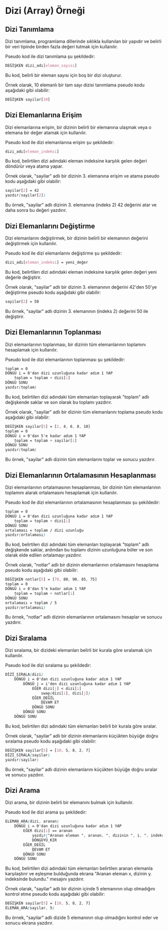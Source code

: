 # Dizi (Array) Örneği

## Dizi Tanımlama
Dizi tanımlama, programlama dillerinde sıklıkla kullanılan bir yapıdır ve belirli bir veri tipinde birden fazla değeri tutmak için kullanılır.

Pseudo kod ile dizi tanımlama şu şekildedir:
```css
DEĞİŞKEN dizi_adı[eleman_sayısı]
```

Bu kod, belirli bir eleman sayısı için boş bir dizi oluşturur.

Örnek olarak, 10 elemanlı bir tam sayı dizisi tanımlama pseudo kodu aşağıdaki gibi olabilir:

```css
DEĞİŞKEN sayilar[10]
```


## Dizi Elemanlarına Erişim

Dizi elemanlarına erişim, bir dizinin belirli bir elemanına ulaşmak veya o elemana bir değer atamak için kullanılır.

Pseudo kod ile dizi elemanlarına erişim şu şekildedir:

```css
dizi_adı[eleman_indeksi]
```

Bu kod, belirtilen dizi adındaki eleman indeksine karşılık gelen değeri döndürür veya atama yapar.

Örnek olarak, "sayilar" adlı bir dizinin 3. elemanına erişim ve atama pseudo kodu aşağıdaki gibi olabilir:

```css
sayilar[2] = 42
yazdır(sayilar[2])
```

Bu örnek, "sayilar" adlı dizinin 3. elemanına (indeks 2) 42 değerini atar ve daha sonra bu değeri yazdırır.


## Dizi Elemanlarını Değiştirme

Dizi elemanlarını değiştirmek, bir dizinin belirli bir elemanının değerini değiştirmek için kullanılır.

Pseudo kod ile dizi elemanlarını değiştirme şu şekildedir:

```css
dizi_adı[eleman_indeksi] = yeni_değer
```

Bu kod, belirtilen dizi adındaki eleman indeksine karşılık gelen değeri yeni değerle değiştirir.

Örnek olarak, "sayilar" adlı bir dizinin 3. elemanının değerini 42'den 50'ye değiştirme pseudo kodu aşağıdaki gibi olabilir:

```css
sayilar[2] = 50
```

Bu örnek, "sayilar" adlı dizinin 3. elemanının (indeks 2) değerini 50 ile değiştirir.


## Dizi Elemanlarının Toplanması

Dizi elemanlarının toplanması, bir dizinin tüm elemanlarının toplamını hesaplamak için kullanılır.

Pseudo kod ile dizi elemanlarının toplanması şu şekildedir:

```css
toplam = 0
DÖNGÜ i = 0'dan dizi uzunluğuna kadar adım 1 YAP
    toplam = toplam + dizi[i]
DÖNGÜ SONU
yazdır(toplam)
```

Bu kod, belirtilen dizi adındaki tüm elemanları toplayarak "toplam" adlı değişkende saklar ve son olarak bu toplamı yazdırır.

Örnek olarak, "sayilar" adlı bir dizinin tüm elemanlarını toplama pseudo kodu aşağıdaki gibi olabilir:

```css
DEĞİŞKEN sayilar[5] = [2, 4, 6, 8, 10]
toplam = 0
DÖNGÜ i = 0'dan 5'e kadar adım 1 YAP
    toplam = toplam + sayilar[i]
DÖNGÜ SONU
yazdır(toplam)
```

Bu örnek, "sayilar" adlı dizinin tüm elemanlarını toplar ve sonucu yazdırır.

## Dizi Elemanlarının Ortalamasının Hesaplanması

Dizi elemanlarının ortalamasının hesaplanması, bir dizinin tüm elemanlarının toplamını alarak ortalamasını hesaplamak için kullanılır.

Pseudo kod ile dizi elemanlarının ortalamasının hesaplanması şu şekildedir:

```css
toplam = 0
DÖNGÜ i = 0'dan dizi uzunluğuna kadar adım 1 YAP
    toplam = toplam + dizi[i]
DÖNGÜ SONU
ortalaması = toplam / dizi uzunluğu
yazdır(ortalaması)
```

Bu kod, belirtilen dizi adındaki tüm elemanları toplayarak "toplam" adlı değişkende saklar, ardından bu toplamı dizinin uzunluğuna böler ve son olarak elde edilen ortalamayı yazdırır.

Örnek olarak, "notlar" adlı bir dizinin elemanlarının ortalamasını hesaplama pseudo kodu aşağıdaki gibi olabilir:

```css
DEĞİŞKEN notlar[5] = [70, 80, 90, 85, 75]
toplam = 0
DÖNGÜ i = 0'dan 5'e kadar adım 1 YAP
    toplam = toplam + notlar[i]
DÖNGÜ SONU
ortalaması = toplam / 5
yazdır(ortalaması)
```

Bu örnek, "notlar" adlı dizinin elemanlarının ortalamasını hesaplar ve sonucu yazdırır.

## Dizi Sıralama

Dizi sıralama, bir dizideki elemanları belirli bir kurala göre sıralamak için kullanılır.

Pseudo kod ile dizi sıralama şu şekildedir:

```css
DİZİ_SIRALA(dizi)
    DÖNGÜ i = 0'dan dizi uzunluğuna kadar adım 1 YAP
        DÖNGÜ j = i'den dizi uzunluğuna kadar adım 1 YAP
            EĞER dizi[j] < dizi[i] 
                swap(dizi[i], dizi[j])
            EĞER_DEĞİL 
                DEVAM ET
            DÖNGÜ SONU
        DÖNGÜ SONU
    DÖNGÜ SONU
```

Bu kod, belirtilen dizi adındaki tüm elemanları belirli bir kurala göre sıralar.

Örnek olarak, "sayilar" adlı bir dizinin elemanlarını küçükten büyüğe doğru sıralama pseudo kodu aşağıdaki gibi olabilir:

```css
DEĞİŞKEN sayilar[5] = [10, 5, 8, 2, 7]
DİZİ_SIRALA(sayilar)
yazdır(sayilar)
```

Bu örnek, "sayilar" adlı dizinin elemanlarını küçükten büyüğe doğru sıralar ve sonucu yazdırır.

## Dizi Arama

Dizi arama, bir dizinin belirli bir elemanını bulmak için kullanılır.

Pseudo kod ile dizi arama şu şekildedir:

```css
ELEMAN_ARA(dizi, aranan)
    DÖNGÜ i = 0'dan dizi uzunluğuna kadar adım 1 YAP
        EĞER dizi[i] == aranan 
            yazdır("Aranan eleman ", aranan, ", dizinin ", i, ". indeksinde bulundu.")
            DÖNGÜYÜ_KIR
        EĞER_DEĞİL 
            DEVAM ET
        DÖNGÜ SONU
    DÖNGÜ SONU
```

Bu kod, belirtilen dizi adındaki tüm elemanları belirtilen aranan elemanla karşılaştırır ve eşleşme bulduğunda ekrana "Aranan eleman x, dizinin y. indeksinde bulundu." mesajını yazdırır.

Örnek olarak, "sayilar" adlı bir dizinin içinde 5 elemanının olup olmadığını kontrol etme pseudo kodu aşağıdaki gibi olabilir:

```css
DEĞİŞKEN sayilar[5] = [10, 5, 8, 2, 7]
ELEMAN_ARA(sayilar, 5)
```

Bu örnek, "sayilar" adlı dizide 5 elemanının olup olmadığını kontrol eder ve sonucu ekrana yazdırır.
